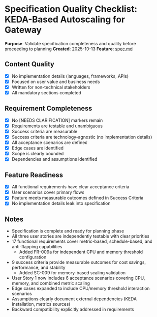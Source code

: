 # Specification Quality Checklist: KEDA-Based Autoscaling for Gateway

**Purpose**: Validate specification completeness and quality before proceeding to planning
**Created**: 2025-10-13
**Feature**: [spec.md](../spec.md)

## Content Quality

- [x] No implementation details (languages, frameworks, APIs)
- [x] Focused on user value and business needs
- [x] Written for non-technical stakeholders
- [x] All mandatory sections completed

## Requirement Completeness

- [x] No [NEEDS CLARIFICATION] markers remain
- [x] Requirements are testable and unambiguous
- [x] Success criteria are measurable
- [x] Success criteria are technology-agnostic (no implementation details)
- [x] All acceptance scenarios are defined
- [x] Edge cases are identified
- [x] Scope is clearly bounded
- [x] Dependencies and assumptions identified

## Feature Readiness

- [x] All functional requirements have clear acceptance criteria
- [x] User scenarios cover primary flows
- [x] Feature meets measurable outcomes defined in Success Criteria
- [x] No implementation details leak into specification

## Notes

- Specification is complete and ready for planning phase
- All three user stories are independently testable with clear priorities
- 17 functional requirements cover metric-based, schedule-based, and anti-flapping capabilities
  - Added FR-009a for independent CPU and memory threshold configuration
- 9 success criteria provide measurable outcomes for cost savings, performance, and stability
  - Added SC-009 for memory-based scaling validation
- User Story 1 now includes 6 acceptance scenarios covering CPU, memory, and combined metric scaling
- Edge cases expanded to include CPU/memory threshold interaction scenarios
- Assumptions clearly document external dependencies (KEDA installation, metrics sources)
- Backward compatibility explicitly addressed in requirements
